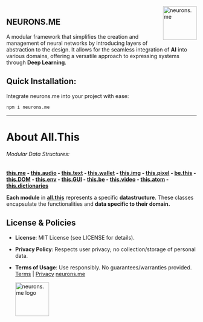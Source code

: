 <img src="https://suign.github.io/assets/imgs/neurons_me_logo.png" alt="neurons.me" width="89" align="right">

## NEURONS.ME
A modular framework that simplifies the creation and management of neural networks by introducing layers of abstraction to the design. It allows for the seamless integration of **AI** into various domains, offering a versatile approach to expressing systems through **Deep Learning**.

## Quick Installation:

Integrate neurons.me into your project with ease:

```bash
npm i neurons.me
```

----------

# About All.This

###### Modular Data Structures:
**[this.me](https://suign.github.io/this.me)  - [this.audio](https://suign.github.io/this.audio) - [this.text](https://suign.github.io/this.text) - [this.wallet](https://suign.github.io/this.wallet) - [this.img](https://suign.github.io/this.img) - [this.pixel](https://suign.github.io/Pixels) - [be.this](https://suign.github.io/be.this) - [this.DOM](https://suign.github.io/this.DOM) - [this.env](https://suign.github.io/this.env/) - [this.GUI](https://suign.github.io/this.GUI) - [this.be](https://suign.github.io/this.be) - [this.video](https://suign.github.io/this.video) - [this.atom](https://suign.github.io/this.atom) - [this.dictionaries](https://suign.github.io/this.dictionaries/)**

**Each module** in **[all.this](https://neurons.me/all-this)** represents a specific **datastructure**. These classes encapsulate the functionalities and **data specific to their domain.**

## License & Policies
- **License**: MIT License (see LICENSE for details).
- **Privacy Policy**: Respects user privacy; no collection/storage of personal data.
- **Terms of Usage**: Use responsibly. No guarantees/warranties provided. 
  [Terms](https://www.neurons.me/terms-of-use) | [Privacy](https://www.neurons.me/privacy-policy)
  [neurons.me](https://neurons.me)
  
  <img src="https://suign.github.io/assets/imgs/neurons_me_logo.png" alt="neurons.me logo" width="89">

